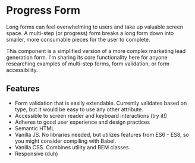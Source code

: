# Progress Form
Long forms can feel overwhelming to users and take up valuable screen space. A multi-step (or progress) form breaks a long form down into smaller, more consumable pieces for the user to complete.

This component is a simplified version of a more complex marketing lead generation form. I'm sharing its core functionality here for anyone researching examples of multi-step forms, form validation, or form accessibility.

## Features

- Form validation that is easily extendable. Currently validates based on type, but it would be easy to use any other attribute.
- Accessible to screen reader and keyboard interactions (try it!)
- Adheres to good user experience and design practices
- Semantic HTML
- Vanilla JS. No libraries needed, but utilizes features from ES6 - ES8, so you might consider compiling with Babel.
- Vanilla CSS. Combines utility and BEM classes.
- Responsive (duh)
